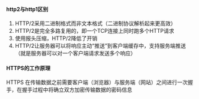 #### http2与http1区别
1. HTTP/2采用二进制格式而非文本格式（二进制协议解析起来更高效）
2. HTTP/2是完全多路复用的，即一个TCP连接上同时跑多个HTTP请求
3. 使用报头压缩，HTTP/2降低了开销
4. HTTP/2让服务器可以将响应主动“推送”到客户端缓存中，支持服务端推送（就是服务器可以对一个客户端请求发送多个响应）

#### HTTPS的工作原理
HTTPS 在传输数据之前需要客户端（浏览器）与服务端（网站）之间进行一次握手，在握手过程中将确立双方加密传输数据的密码信息 